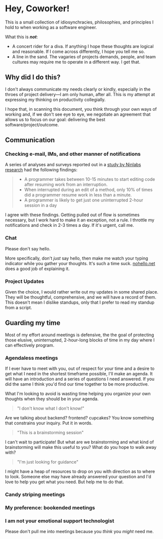# Hey, Coworker!

This is a small collection of idiosynchracies, philosophies, and principles I hold to when working as a software engineer.

What this is _**not**_:

* A concert rider for a diva. If anything I hope these thoughts are logical and reasonable. If I come across differently, I hope you tell me so.
* A line in the sand. The vagaries of projects demands, people, and team cultures may require me to operate in a different way. I get that.

## Why did I do this?

I don't always communicate my needs clearly or kindly, especially in the throes of project delivery—I am only human, after all. This is my attempt at expressing my thinking on productivity collegially.

I hope that, in scanning this document, you think through your own ways of working and, if we don't see eye to eye, we negotiate an agreement that allows us to focus on our goal: delivering the best software/project/outcome.

## Communication

### Checking e-mail, IMs, and other manner of notifications

A series of analyses and surveys reported out in a [study by Ninlabs research](https://blog.ninlabs.com/2013/01/programmer-interrupted/) had the following findings:

> * A programmer takes between 10-15 minutes to start editing code after resuming work from an interruption.
> * When interrupted during an edit of a method, only 10% of times did a programmer resume work in less than a minute.
> * A programmer is likely to get just one uninterrupted 2-hour session in a day

I agree with these findings. Getting pulled out of flow is sometimes necessary, but I work hard to make it an exception, not a rule. I throttle my notifications and check in 2-3 times a day. If it's urgent, call me.

### Chat

Please don't say hello.

More specifically, don't _just_ say hello, then make me watch your typing indicator while you gather your thoughts. It's such a time suck. [nohello.net](https://www.nohello.net) does a good job of explaining it.

### Project Updates

Given the choice, I would rather write out my updates in some shared place. They will be thoughtful, comprehensive, and we will have a record of them. This doesn't mean I dislike standups, only that I prefer to read my standup from a script.

## Guarding my time

Most of my effort around meetings is defensive, the the goal of protecting those elusive, uninterrupted, 2-hour-long blocks of time in my day where I can effectively program.

### Agendaless meetings

If I ever have to meet with you, out of respect for your time and a desire to get what I need in the shortest timeframe possible, I'll make an agenda. It will have an introduction and a series of questions I need answered. If you did the same I think you'd find our time together to be more productive.

What I'm looking to avoid is wasting time helping you organize your own thoughts when they should be in your agenda.

> "I don't know what I don't know!"

Are we talking about backend? frontend? cupcakes? You know something that constrains your inquiry. Put it in words.

> "This is a brainstorming session"

I can't wait to participate! But what are we brainstorming and what kind of brainstorming will make this useful to you? What do you hope to walk away with?

> "I'm just looking for guidance"

I might have a heap of resources to drop on you with direction as to where to look. Someone else may have already answered your question and I'd love to help you get what you need. But help me to do that.

### Candy striping meetings

### My preference: bookended meetings


### I am not your emotional support technologist

Please don't pull me into meetings because you _think_ you _might_ need me.



